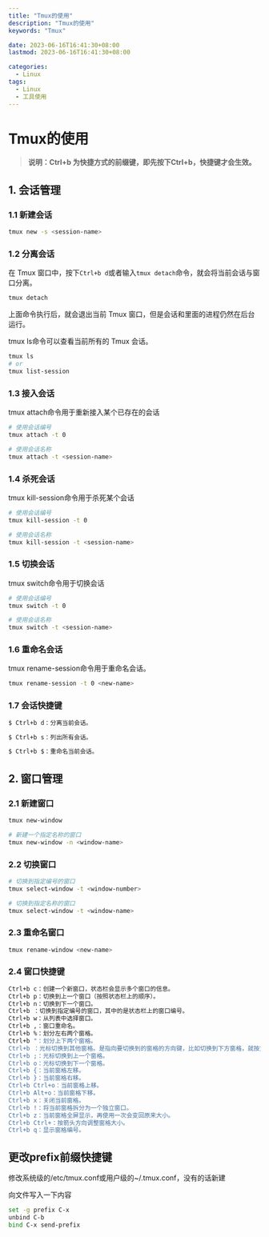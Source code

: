 ```yaml
---
title: "Tmux的使用"
description: "Tmux的使用"
keywords: "Tmux"

date: 2023-06-16T16:41:30+08:00
lastmod: 2023-06-16T16:41:30+08:00

categories:
  - Linux
tags:
  - Linux
  - 工具使用
---
```


# Tmux的使用

> **说明：Ctrl+b 为快捷方式的前缀键，即先按下Ctrl+b，快捷键才会生效。**


## 1. 会话管理

### 1.1 新建会话

```bash
tmux new -s <session-name>
```

### 1.2 分离会话

在 Tmux 窗口中，按下`Ctrl+b d`或者输入`tmux detach`命令，就会将当前会话与窗口分离。

```bash
tmux detach
```

上面命令执行后，就会退出当前 Tmux 窗口，但是会话和里面的进程仍然在后台运行。

tmux ls命令可以查看当前所有的 Tmux 会话。

```bash
tmux ls
# or
tmux list-session
```

### 1.3 接入会话

tmux attach命令用于重新接入某个已存在的会话

```bash
# 使用会话编号
tmux attach -t 0

# 使用会话名称
tmux attach -t <session-name>
```

### 1.4 杀死会话

tmux kill-session命令用于杀死某个会话

```bash
# 使用会话编号
tmux kill-session -t 0

# 使用会话名称
tmux kill-session -t <session-name>
```

### 1.5 切换会话

tmux switch命令用于切换会话

```bash
# 使用会话编号
tmux switch -t 0

# 使用会话名称
tmux switch -t <session-name>
```

### 1.6 重命名会话

tmux rename-session命令用于重命名会话。

```bash
tmux rename-session -t 0 <new-name>
```

### 1.7 会话快捷键

```bash
$ Ctrl+b d：分离当前会话。

$ Ctrl+b s：列出所有会话。

$ Ctrl+b $：重命名当前会话。
```

## 2. 窗口管理

### 2.1 新建窗口

```bash
tmux new-window

# 新建一个指定名称的窗口
tmux new-window -n <window-name>
```

### 2.2 切换窗口

```bash
# 切换到指定编号的窗口
tmux select-window -t <window-number>

# 切换到指定名称的窗口
tmux select-window -t <window-name>
```

### 2.3 重命名窗口

```bash
tmux rename-window <new-name>
```

### 2.4 窗口快捷键

```bash
Ctrl+b c：创建一个新窗口，状态栏会显示多个窗口的信息。 
Ctrl+b p：切换到上一个窗口（按照状态栏上的顺序）。 
Ctrl+b n：切换到下一个窗口。 
Ctrl+b ：切换到指定编号的窗口，其中的是状态栏上的窗口编号。 
Ctrl+b w：从列表中选择窗口。 
Ctrl+b ,：窗口重命名。
Ctrl+b %：划分左右两个窗格。
Ctrl+b "：划分上下两个窗格。
Ctrl+b ：光标切换到其他窗格。是指向要切换到的窗格的方向键，比如切换到下方窗格，就按方向键↓。
Ctrl+b ;：光标切换到上一个窗格。
Ctrl+b o：光标切换到下一个窗格。
Ctrl+b {：当前窗格左移。
Ctrl+b }：当前窗格右移。
Ctrl+b Ctrl+o：当前窗格上移。
Ctrl+b Alt+o：当前窗格下移。
Ctrl+b x：关闭当前窗格。
Ctrl+b !：将当前窗格拆分为一个独立窗口。
Ctrl+b z：当前窗格全屏显示，再使用一次会变回原来大小。
Ctrl+b Ctrl+：按箭头方向调整窗格大小。
Ctrl+b q：显示窗格编号。
```

## 更改prefix前缀快捷键

修改系统级的/etc/tmux.conf或用户级的~/.tmux.conf，没有的话新建

向文件写入一下内容

```bash
set -g prefix C-x  
unbind C-b
bind C-x send-prefix
```
